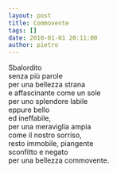 ```yaml
---
layout: post
title: Commovente
tags: []
date: 2010-01-01 20:11:00
author: pietro
---
```

Sbalordito<br/>senza più parole<br/>per una bellezza strana<br/>e affascinante come un sole<br/>per uno splendore labile<br/>eppure bello<br/>ed ineffabile,<br/>per una meraviglia ampia<br/>come il nostro sorriso,<br/>resto immobile, piangente<br/>sconfitto e negato<br/>per una bellezza commovente.
